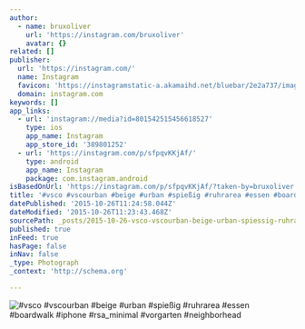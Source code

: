 ```yaml
---
author:
  - name: bruxoliver
    url: 'https://instagram.com/bruxoliver'
    avatar: {}
related: []
publisher:
  url: 'https://instagram.com/'
  name: Instagram
  favicon: 'https://instagramstatic-a.akamaihd.net/bluebar/2e2a737/images/ico/favicon.ico'
  domain: instagram.com
keywords: []
app_links:
  - url: 'instagram://media?id=801542515456618527'
    type: ios
    app_name: Instagram
    app_store_id: '389801252'
  - url: 'https://instagram.com/p/sfpqvKKjAf/'
    type: android
    app_name: Instagram
    package: com.instagram.android
isBasedOnUrl: 'https://instagram.com/p/sfpqvKKjAf/?taken-by=bruxoliver'
title: '#vsco #vscourban #beige #urban #spießig #ruhrarea #essen #boardwalk #iphone #rsa_minimal #vorgarten #neighborhead'
datePublished: '2015-10-26T11:24:58.044Z'
dateModified: '2015-10-26T11:23:43.468Z'
sourcePath: _posts/2015-10-26-vsco-vscourban-beige-urban-spiessig-ruhrarea-essen-bo.md
published: true
inFeed: true
hasPage: false
inNav: false
_type: Photograph
_context: 'http://schema.org'

---
```

![&num;vsco &num;vscourban &num;beige &num;urban &num;spießig &num;ruhrarea &num;essen &num;boardwalk &num;iphone &num;rsa&lowbar;minimal &num;vorgarten &num;neighborhead](https://scontent.cdninstagram.com/hphotos-xpa1/t51.2885-15/e15/923779_679233875504731_1953393024_n.jpg)